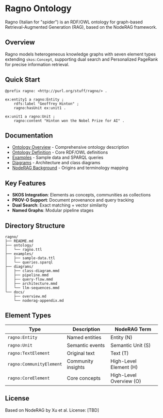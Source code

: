# Ragno Ontology

Ragno (Italian for "spider") is an RDF/OWL ontology for graph-based Retrieval-Augmented Generation (RAG), based on the NodeRAG framework.

## Overview

Ragno models heterogeneous knowledge graphs with seven element types extending `skos:Concept`, supporting dual search and Personalized PageRank for precise information retrieval.

## Quick Start

```turtle
@prefix ragno: <http://purl.org/stuff/ragno/> .

ex:entity1 a ragno:Entity ;
    rdfs:label "Geoffrey Hinton" ;
    ragno:hasUnit ex:unit1 .

ex:unit1 a ragno:Unit ;
    ragno:content "Hinton won the Nobel Prize for AI" .
```

## Documentation

- [Ontology Overview](docs/overview.md) - Comprehensive ontology description
- [Ontology Definition](ontology/ragno.ttl) - Core RDF/OWL definitions
- [Examples](examples/) - Sample data and SPARQL queries
- [Diagrams](diagrams/) - Architecture and class diagrams
- [NodeRAG Background](docs/noderag-appendix.md) - Origins and terminology mapping

## Key Features

- **SKOS Integration**: Elements as concepts, communities as collections
- **PROV-O Support**: Document provenance and query tracking  
- **Dual Search**: Exact matching + vector similarity
- **Named Graphs**: Modular pipeline stages

## Directory Structure

```
ragno/
├── README.md
├── ontology/
│   └── ragno.ttl
├── examples/
│   ├── sample-data.ttl
│   └── queries.sparql
├── diagrams/
│   ├── class-diagram.mmd
│   ├── pipeline.mmd
│   ├── query-flow.mmd
│   ├── architecture.mmd
│   └── llm-sequences.mmd
└── docs/
    ├── overview.md
    └── noderag-appendix.md
```

## Element Types

| Type | Description | NodeRAG Term |
|------|-------------|--------------|
| `ragno:Entity` | Named entities | Entity (N) |
| `ragno:Unit` | Semantic events | Semantic Unit (S) |
| `ragno:TextElement` | Original text | Text (T) |
| `ragno:CommunityElement` | Community insights | High-Level Element (H) |
| `ragno:CoreElement` | Core concepts | High-Level Overview (O) |

## License

Based on NodeRAG by Xu et al. License: [TBD]